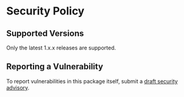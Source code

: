 # Security Policy

## Supported Versions

Only the latest 1.x.x releases are supported.

## Reporting a Vulnerability

To report vulnerabilities in this package itself, submit a [draft security advisory](https://github.com/strut-software/stylelint-config/security/advisories).
